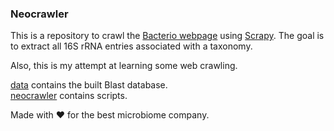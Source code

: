 ### Neocrawler

This is a repository to crawl the [Bacterio webpage](http://www.bacterio.net/) using [Scrapy](https://scrapy.org). The goal is to extract all 16S rRNA entries associated with a taxonomy.

Also, this is my attempt at learning some web crawling.

[data](./data) contains the built Blast database.  
[neocrawler](./neocrawler) contains scripts.

Made with :heart: for the best microbiome company.
